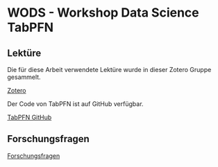 # WODS - Workshop Data Science TabPFN

## Lektüre

Die für diese Arbeit verwendete Lektüre wurde in dieser Zotero Gruppe gesammelt.

[Zotero](https://www.zotero.org/groups/5950824/wods-tabpfn/library)

Der Code von TabPFN ist auf GitHub verfügbar.

[TabPFN GitHub](https://github.com/PriorLabs/TabPFN)

## Forschungsfragen

[Forschungsfragen](./docs/forschungsfragen.md)
